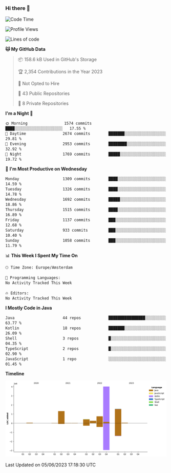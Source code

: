 ### Hi there 👋


<!--START_SECTION:waka-->
![Code Time](http://img.shields.io/badge/Code%20Time-3%2C235%20hrs%2034%20mins-blue)

![Profile Views](http://img.shields.io/badge/Profile%20Views-4-blue)

![Lines of code](https://img.shields.io/badge/From%20Hello%20World%20I%27ve%20Written-8.4%20million%20lines%20of%20code-blue)

**🐱 My GitHub Data** 

> 📦 158.6 kB Used in GitHub's Storage 
 > 
> 🏆 2,354 Contributions in the Year 2023
 > 
> 🚫 Not Opted to Hire
 > 
> 📜 43 Public Repositories 
 > 
> 🔑 8 Private Repositories 
 > 
**I'm a Night 🦉** 

```text
🌞 Morning                1574 commits        ████░░░░░░░░░░░░░░░░░░░░░   17.55 % 
🌆 Daytime                2674 commits        ███████░░░░░░░░░░░░░░░░░░   29.81 % 
🌃 Evening                2953 commits        ████████░░░░░░░░░░░░░░░░░   32.92 % 
🌙 Night                  1769 commits        █████░░░░░░░░░░░░░░░░░░░░   19.72 % 
```
📅 **I'm Most Productive on Wednesday** 

```text
Monday                   1309 commits        ████░░░░░░░░░░░░░░░░░░░░░   14.59 % 
Tuesday                  1326 commits        ████░░░░░░░░░░░░░░░░░░░░░   14.78 % 
Wednesday                1692 commits        █████░░░░░░░░░░░░░░░░░░░░   18.86 % 
Thursday                 1515 commits        ████░░░░░░░░░░░░░░░░░░░░░   16.89 % 
Friday                   1137 commits        ███░░░░░░░░░░░░░░░░░░░░░░   12.68 % 
Saturday                 933 commits         ███░░░░░░░░░░░░░░░░░░░░░░   10.40 % 
Sunday                   1058 commits        ███░░░░░░░░░░░░░░░░░░░░░░   11.79 % 
```


📊 **This Week I Spent My Time On** 

```text
🕑︎ Time Zone: Europe/Amsterdam

💬 Programming Languages: 
No Activity Tracked This Week

🔥 Editors: 
No Activity Tracked This Week
```

**I Mostly Code in Java** 

```text
Java                     44 repos            ████████████████░░░░░░░░░   63.77 % 
Kotlin                   18 repos            ███████░░░░░░░░░░░░░░░░░░   26.09 % 
Shell                    3 repos             █░░░░░░░░░░░░░░░░░░░░░░░░   04.35 % 
TypeScript               2 repos             █░░░░░░░░░░░░░░░░░░░░░░░░   02.90 % 
JavaScript               1 repo              ░░░░░░░░░░░░░░░░░░░░░░░░░   01.45 % 
```



**Timeline**

![Lines of Code chart](https://raw.githubusercontent.com/powercasgamer/powercasgamer/master/assets/bar_graph.png)


 Last Updated on 05/06/2023 17:18:30 UTC
<!--END_SECTION:waka-->
